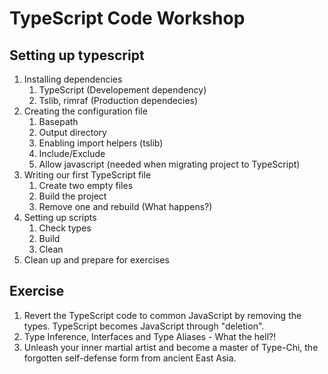 # TypeScript Code Workshop


## Setting up typescript
1. Installing dependencies
   1. TypeScript (Developement dependency)
   2. Tslib, rimraf (Production dependecies)
2. Creating the configuration file
   1. Basepath
   2. Output directory
   3. Enabling import helpers (tslib)
   4. Include/Exclude
   5. Allow javascript (needed when migrating project to TypeScript)
3. Writing our first TypeScript file
   1. Create two empty files
   2. Build the project
   3. Remove one and rebuild (What happens?)
4. Setting up scripts
   1. Check types
   2. Build
   3. Clean 
5. Clean up and prepare for exercises


## Exercise
1. Revert the TypeScript code to common JavaScript by removing the types. TypeScript becomes JavaScript through "deletion".
2. Type Inference, Interfaces and Type Aliases - What the hell?!
3. Unleash your inner martial artist and become a master of Type-Chi, the forgotten self-defense form from ancient East Asia.

